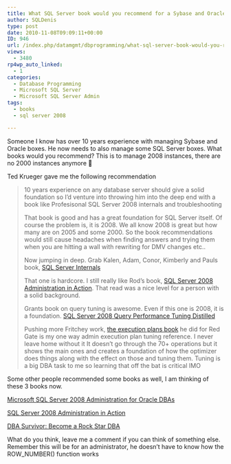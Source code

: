 ```yaml
---
title: What SQL Server book would you recommend for a Sybase and Oracle admin?
author: SQLDenis
type: post
date: 2010-11-08T09:09:11+00:00
ID: 946
url: /index.php/datamgmt/dbprogramming/what-sql-server-book-would-you-recommend/
views:
  - 3480
rp4wp_auto_linked:
  - 1
categories:
  - Database Programming
  - Microsoft SQL Server
  - Microsoft SQL Server Admin
tags:
  - books
  - sql server 2008

---
```

Someone I know has over 10 years experience with managing Sybase and Oracle boxes. He now needs to also manage some SQL Server boxes. What books would you recommend? This is to manage 2008 instances, there are no 2000 instances anymore 🙂

Ted Krueger gave me the following recommendation

> 10 years experience on any database server should give a solid foundation so I&#8217;d venture into throwing him into the deep end with a book like Profesisonal SQL Server 2008 internals and troubleshooting 
> 
> That book is good and has a great foundation for SQL Server itself. Of course the problem is, it is 2008. We all know 2008 is great but how many are on 2005 and some 2000. So the book recommendations would still cause headaches when finding answers and trying them when you are hitting a wall with rewriting for DMV changes etc.. 
> 
> Now jumping in deep. Grab Kalen, Adam, Conor, Kimberly and Pauls book, [SQL Server Internals][1]
> 
> That one is hardcore. I still really like Rod&#8217;s book, [SQL Server 2008 Administration in Action][2]. That read was a nice level for a person with a solid background. 
> 
> Grants book on query tuning is awesome. Even if this one is 2008, it is a foundation. [SQL Server 2008 Query Performance Tuning Distilled][3]
> 
> Pushing more Fritchey work, [the execution plans book][4] he did for Red Gate is my one way admin execution plan tuning reference. I never leave home without it It doesn&#8217;t go through the 70+ operations but it shows the main ones and creates a foundation of how the optimizer does things along with the effect on those and tuning them. Tuning is a big DBA task to me so learning that off the bat is critical IMO 

Some other people recommended some books as well, I am thinking of these 3 books now.

[Microsoft SQL Server 2008 Administration for Oracle DBAs][5]
  
[SQL Server 2008 Administration in Action][2]
  
[DBA Survivor: Become a Rock Star DBA][6]

What do you think, leave me a comment if you can think of something else. Remember this will be for an administrator, he doesn&#8217;t have to know how the ROW_NUMBER() function works

 [1]: http://www.amazon.com/gp/product/0735626243?ie=UTF8&tag=sql08-20&linkCode=as2&camp=1789&creative=390957&creativeASIN=0735626243
 [2]: http://www.amazon.com/gp/product/193398872X?ie=UTF8&tag=sql08-20&linkCode=as2&camp=1789&creative=390957&creativeASIN=193398872X
 [3]: http://www.amazon.com/gp/product/1430219025?ie=UTF8&tag=sql08-20&linkCode=as2&camp=1789&creative=390957&creativeASIN=1430219025
 [4]: http://www.amazon.com/gp/product/1906434026?ie=UTF8&tag=sql08-20&linkCode=as2&camp=1789&creative=390957&creativeASIN=1906434026
 [5]: http://www.amazon.com/gp/product/0071700641?ie=UTF8&tag=sql08-20&linkCode=as2&camp=1789&creative=390957&creativeASIN=0071700641
 [6]: http://www.amazon.com/gp/product/1430227877?ie=UTF8&tag=sql08-20&linkCode=as2&camp=1789&creative=390957&creativeASIN=1430227877